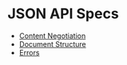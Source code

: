 JSON API Specs
==============

* [Content Negotiation](1-content-negotiation)
* [Document Structure](2-document-structure)
* [Errors](6-errors)
